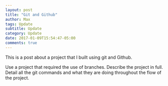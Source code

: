 ```yaml
---
layout: post
title: "Git and Github"
author: Max
tags: Update
subtitle: Update
category: Update
date: 2017-01-09T15:54:47-05:00
comments: true
---
```


This is a post about a project that I built using git and Github. 

Use a project that required the use of branches. Describe the project in full. Detail all the git commands and what they are doing throughout the flow of the project. 


